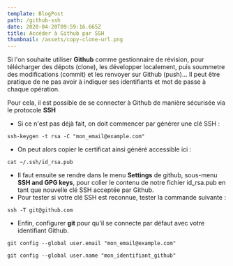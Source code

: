 ```yaml
---
template: BlogPost
path: /github-ssh
date: 2020-04-20T09:59:16.665Z
title: Accéder à Github par SSH
thumbnail: /assets/copy-clone-url.png
---
```

Si l'on souhaite utiliser **Github** comme gestionnaire de révision, pour télécharger des dépots (clone), les développer localement, puis soummetre des modifications (commit) et les renvoyer sur Github (push)... Il peut être pratique de ne pas avoir à indiquer ses identifiants et mot de passe à chaque opération.

Pour cela, il est possible de se connecter à Github de manière sécurisée via le protocole **SSH**

* Si ce n'est pas déjà fait, on doit commencer par générer une clé SSH :

`ssh-keygen -t rsa -C "mon_email@example.com"`

* On peut alors copier le certificat ainsi généré accessible ici :

`cat ~/.ssh/id_rsa.pub`

* Il faut ensuite se rendre dans le menu **Settings** de github, sous-menu **SSH and GPG keys**, pour coller le contenu de notre fichier id_rsa.pub en tant que nouvelle clé SSH acceptée par Github.  
* Pour tester si votre clé SSH est reconnue, tester la commande suivante :

`ssh -T git@github.com`

* Enfin, configurer **git** pour qu'il se connecte par défaut avec votre identifiant Github.

`git config --global user.email "mon_email@example.com"` 

`git config --global user.name "mon_identifiant_github"`

